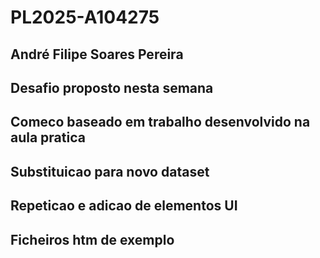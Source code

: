 # PL2025-A104275
## André Filipe Soares Pereira

## Desafio proposto nesta semana

## Comeco baseado em trabalho desenvolvido na aula pratica

## Substituicao para novo dataset

## Repeticao e adicao de elementos UI

## Ficheiros htm de exemplo

